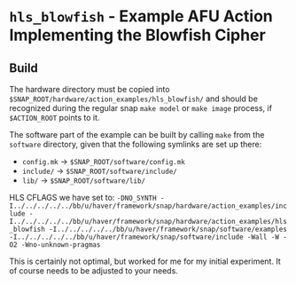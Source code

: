 # `hls_blowfish` - Example AFU Action Implementing the Blowfish Cipher

## Build

The hardware directory must be copied into `$SNAP_ROOT/hardware/action_examples/hls_blowfish/` and should be recognized during the regular snap `make model` or `make image` process, if `$ACTION_ROOT` points to it.

The software part of the example can be built by calling `make` from the `software` directory, given that the following symlinks are set up there:
  * `config.mk` -> `$SNAP_ROOT/software/config.mk`
  * `include/` -> `$SNAP_ROOT/software/include/`
  * `lib/` -> `$SNAP_ROOT/software/lib/`

HLS CFLAGS we have set to:
  `-DNO_SYNTH -I../../../../../bb/u/haver/framework/snap/hardware/action_examples/include -I../../../../../bb/u/haver/framework/snap/hardware/action_examples/hls_blowfish -I../../../../../bb/u/haver/framework/snap/software/examples -I../../../../../bb/u/haver/framework/snap/software/include -Wall -W -O2 -Wno-unknown-pragmas`

This is certainly not optimal, but worked for me for my initial experiment. It of course needs to be adjusted to your needs.
